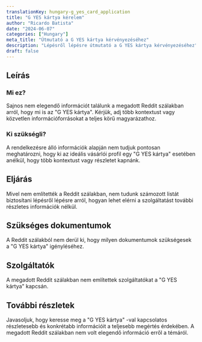 ```yaml
---
translationKey: hungary-g_yes_card_application
title: "G YES kártya kérelem"
author: "Ricardo Batista"
date: "2024-06-07"
categories: ["Hungary"]
meta_title: "Útmutató a G YES kártya kérvényezéséhez"
description: "Lépésről lépésre útmutató a G YES kártya kérvényezéséhez"
draft: false
---
```


## Leírás
### Mi ez?
Sajnos nem elegendő információt találunk a megadott Reddit szálakban arról, hogy mi is az "G YES kártya". Kérjük, adj több kontextust vagy közvetlen információforrásokat a teljes körű magyarázathoz.

### Ki szükségli?
A rendelkezésre álló információk alapján nem tudjuk pontosan meghatározni, hogy ki az ideális vásárlói profil egy "G YES kártya" esetében anélkül, hogy több kontextust vagy részletet kapnánk.

## Eljárás
Mivel nem említették a Reddit szálakban, nem tudunk számozott listát biztosítani lépésről lépésre arról, hogyan lehet elérni a szolgáltatást további részletes információk nélkül.

## Szükséges dokumentumok
A Reddit szálakból nem derül ki, hogy milyen dokumentumok szükségesek a "G YES kártya" igényléséhez.

## Szolgáltatók
A megadott Reddit szálakban nem említettek szolgáltatókat a "G YES kártya" kapcsán.

## További részletek
Javasoljuk, hogy keresse meg a "G YES kártya" -val kapcsolatos részletesebb és konkrétabb információit a teljesebb megértés érdekében. A megadott Reddit szálakban nem volt elegendő információ erről a témáról.